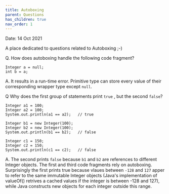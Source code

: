 ```yaml
---
title: Autoboxing
parent: Questions
has_children: true
nav_order: 1
---
```

Date: 14 Oct 2021

A place dedicated to questions related to Autoboxing ;-)


Q. How does autoboxing handle the following code fragment?
    
    Integer a = null;
    int b = a;

A. It results in a run-time error. Primitive type can store 
every value of their corresponding wrapper type except `null`.

Q Why does the first group of statements print `true` , but 
the second `false`?

    Integer a1 = 100;
    Integer a2 = 100;
    System.out.println(a1 == a2);   // true

    Integer b1 = new Integer(100);
    Integer b2 = new Integer(100);
    System.out.println(b1 == b2);   // false

    Integer c1 = 150;
    Integer c2 = 150;
    System.out.println(c1 == c2);   // false

A. The second prints `false` because `b1` and `b2` are references
to different Integer objects. The first and third code fragments
rely on autoboxing. Surprisingly the first prints true because
vlaues between `-128` and `127` apper to refer to the same immutable
Integer objects (Java's implementation of valueOf() retrives a cached
values if the integer is between -128 and 127), while Java constructs 
new objects for each integer outside this range.
